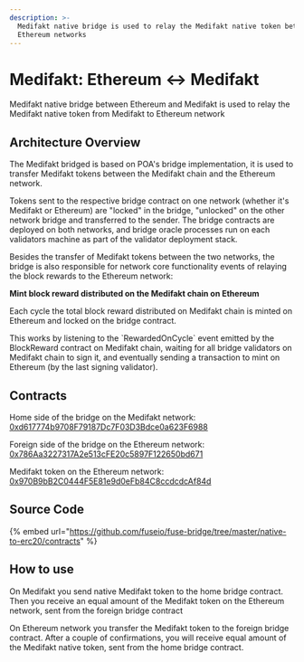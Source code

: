 ```yaml
---
description: >-
  Medifakt native bridge is used to relay the Medifakt native token between Medifakt and
  Ethereum networks
---
```


# Medifakt: Ethereum ↔ Medifakt

Medifakt native bridge between Ethereum and Medifakt is used to relay the Medifakt native token from Medifakt to Ethereum network

## Architecture Overview

The Medifakt bridged is based on POA's bridge implementation, it is used to transfer Medifakt tokens between the Medifakt chain and the Ethereum network.

Tokens sent to the respective bridge contract on one network \(whether it's Medifakt or Ethereum\) are "locked" in the bridge, "unlocked" on the other network bridge and transferred to the sender. The bridge contracts are deployed on both networks, and bridge oracle processes run on each validators machine as part of the validator deployment stack.

Besides the transfer of Medifakt tokens between the two networks, the bridge is also responsible for network core functionality events of relaying the block rewards to the Ethereum network:

**Mint block reward distributed on the Medifakt chain on Ethereum**

Each cycle the total block reward distributed on Medifakt chain is minted on Ethereum and locked on the bridge contract.

This works by listening to the \`RewardedOnCycle\` event emitted by the BlockReward contract on Medifakt chain, waiting for all bridge validators on Medifakt chain to sign it, and eventually sending a transaction to mint on Ethereum \(by the last signing validator\).

## Contracts

Home side of the bridge on the Medifakt network: [0xd617774b9708F79187Dc7F03D3Bdce0a623F6988](https://explorer.medifakt.network/address/0xd617774b9708F79187Dc7F03D3Bdce0a623F6988/transactions)

Foreign side of the bridge on the Ethereum network: [0x786Aa3227317A2e513cFE20c5897F122650bd671](https://explorer.medifakt.network/address/0x786Aa3227317A2e513cFE20c5897F122650bd671/transactions)

Medifakt token on the Ethereum network: [0x970B9bB2C0444F5E81e9d0eFb84C8ccdcdcAf84d](https://etherscan.io/token/0x970b9bb2c0444f5e81e9d0efb84c8ccdcdcaf84d)

## Source Code

{% embed url="https://github.com/fuseio/fuse-bridge/tree/master/native-to-erc20/contracts" %}

## How to use

On Medifakt you send native Medifakt token to the home bridge contract. Then you receive an equal amount of the Medifakt token on the Ethereum network, sent from the foreign bridge contract

On Ethereum network you transfer the Medifakt token to the foreign bridge contract. After a couple of confirmations, you will receive equal amount of the Medifakt native token, sent from the home bridge contract.

#### 

